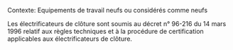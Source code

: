 Contexte: Equipements de travail neufs ou considérés comme neufs

Les électrificateurs de clôture sont soumis au décret n° 96-216 du 14 mars 1996 relatif aux règles techniques et à la procédure de certification applicables aux électrificateurs de clôture.